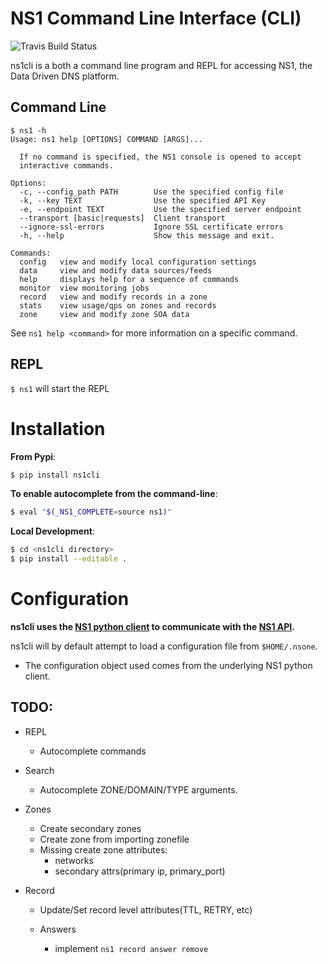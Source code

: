 NS1 Command Line Interface (CLI)
==================================

![Travis Build Status](https://travis-ci.org/ns1/ns1-cli.svg?branch=develop)

ns1cli is a both a command line program and REPL for accessing NS1, the Data Driven DNS platform.

## Command Line

```
$ ns1 -h
Usage: ns1 help [OPTIONS] COMMAND [ARGS]...

  If no command is specified, the NS1 console is opened to accept
  interactive commands.

Options:
  -c, --config_path PATH        Use the specified config file
  -k, --key TEXT                Use the specified API Key
  -e, --endpoint TEXT           Use the specified server endpoint
  --transport [basic|requests]  Client transport
  --ignore-ssl-errors           Ignore SSL certificate errors
  -h, --help                    Show this message and exit.

Commands:
  config   view and modify local configuration settings
  data     view and modify data sources/feeds
  help     displays help for a sequence of commands
  monitor  view monitoring jobs
  record   view and modify records in a zone
  stats    view usage/qps on zones and records
  zone     view and modify zone SOA data
```

See `ns1 help <command>` for more information on a specific command.

## REPL

` $ ns1 ` will start the REPL


Installation
============

__From Pypi__:

```bash
$ pip install ns1cli
```

__To enable autocomplete from the command-line__:

```bash
$ eval "$(_NS1_COMPLETE=source ns1)"
```

__Local Development__:

```bash
$ cd <ns1cli directory>
$ pip install --editable .
```

Configuration
=============

__ns1cli uses the [NS1 python client](https://github.com/ns1/nsone-python) to communicate with the [NS1 API](https://ns1.com/api/).__

ns1cli will by default attempt to load a configuration file from `$HOME/.nsone`.

 - The configuration object used comes from the underlying NS1 python client.


## TODO:

- REPL
	- Autocomplete commands

- Search
	- Autocomplete ZONE/DOMAIN/TYPE arguments.

- Zones
   - Create secondary zones
   - Create zone from importing zonefile
   - Missing create zone attributes:
      - networks
      - secondary attrs(primary ip, primary_port)
      
- Record
   - Update/Set record level attributes(TTL, RETRY, etc)
   
   - Answers
     - implement `ns1 record answer remove`
